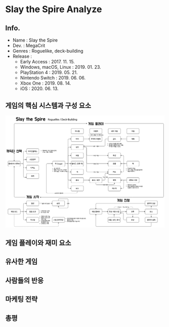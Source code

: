 # Slay the Spire Analyze

## Info.
- Name : Slay the Spire
- Dev. : MegaCrit
- Genres : Roguelike, deck-building
- Release : 
  - Early Access : 2017. 11. 15.
  - Windows, macOS, Linux : 2019. 01. 23.
  - PlayStation 4 : 2019. 05. 21.
  - Nintendo Switch : 2019. 06. 06.
  - Xbox One : 2019. 08. 14.
  - iOS : 2020. 06. 13.
  
## 게임의 핵심 시스템과 구성 요소
![Slay the Spire Info](https://raw.githubusercontent.com/muffler01/game-analyze/main/slay%20the%20spire/img/Slay%20the%20Spire%20Info.png)

## 게임 플레이와 재미 요소

## 유사한 게임

## 사람들의 반응

## 마케팅 전략

## 총평
